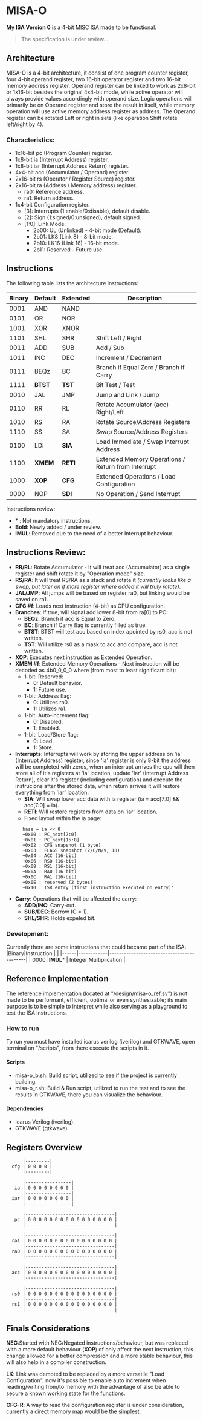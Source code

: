 # MISA-O
**My ISA Version 0** is a 4-bit MISC ISA made to be functional.
>The specification is under review...

## Architecture
MISA-O is a 4-bit architecture, it consist of one program counter register, four 4-bit operand register, two 16-bit operator register and two 16-bit memory address register. Operand register can be linked to work as 2x8-bit or 1x16-bit besides the original 4x4-bit mode, while active operator will always provide values accordingly with operand size. Logic operations will primarily be on Operand register and store the result in itself, while memory operation will use active memory address register as address. The Operand register can be rotated Left or right in sets (like operation Shift rotate left/right by 4).

### Characteristics:
- 1x16-bit pc (Program Counter) register.
- 1x8-bit ia (Interrupt Address) register.
- 1x8-bit iar (Interrupt Address Return) register.
- 4x4-bit acc (Accumulator / Operand) register.
- 2x16-bit rs (Operator / Register Source) register.
- 2x16-bit ra (Address / Memory address) register.
  - ra0: Reference address.
  - ra1: Return address.
- 1x4-bit Configuration register.
  - [3]: Interrupts (1:enable/0:disable), default disable.
  - [2]: Sign (1:signed/0:unsigned), default signed.
  - [1:0]: Link Mode:
    - 2b00: UL (Unlinked) - 4-bit mode (Default).
    - 2b01: LK8 (Link 8) - 8-bit mode.
    - 2b10: LK16 (Link 16) - 16-bit mode.
    - 2b11: Reserved - Future use.

## Instructions
The following table lists the architecture instructions:

|Binary|Default   |Extended  |Description                                         |
|------|----------|----------|----------------------------------------------------|
| 0001 |AND       |NAND      |                                                    |
| 0101 |OR        |NOR       |                                                    |
| 1001 |XOR       |XNOR      |                                                    |
| 1101 |SHL       |SHR       | Shift Left / Right                                 |
| 0011 |ADD       |SUB       | Add / Sub                                          |
| 1011 |INC       |DEC       | Increment / Decrement                              |
| 0111 |BEQz      |BC        | Branch if Equal Zero / Branch if Carry             |
| 1111 |**BTST**  |**TST**   | Bit Test / Test                                    |
| 0010 |JAL       |JMP       | Jump and Link / Jump                               |
| 0110 |RR        |RL        | Rotate Accumulator (acc) Right/Left                |
| 1010 |RS        |RA        | Rotate Source/Address Registers                    |
| 1110 |SS        |SA        | Swap Source/Address Registers                      |
| 0100 |LDi       |**SIA**   | Load Immediate / Swap Interrupt Address            |
| 1100 |**XMEM**  |**RETI**  | Extended Memory Operations / Return from Interrupt |
| 1000 |**XOP**   |**CFG**   | Extended Operations / Load Configuration           |
| 0000 |NOP       |**SDI**   | No Operation / Send Interrupt                      |

Instructions review:
- \* : Not mandatory instructions.
- **Bold**: Newly added / under review.
- **IMUL**: Removed due to the need of a better Interrupt behaviour.

## Instructions Review:
- **RR/RL**: Rotate Accumulator - It will treat acc (Accumulator) as a single register and shift rotate it by "Operation mode" size.
- **RS/RA**: It will treat RS/RA as a stack and rotate it *(currently looks like a swap, but later on if more register where added it will truly rotate)*.
- **JAL/JMP**: All jumps will be based on register ra0, but linking would be saved on ra1.
- **CFG #f**: Loads next instruction (4-bit) as CPU configuration.
- **Branches**: If true, will signal add lower 8-bit from ra[0] to PC:
  - **BEQz**: Branch if acc is Equal to Zero.
  - **BC**: Branch if Carry flag is currently filled as true.
  - **BTST**: BTST will test acc based on index apointed by rs0, acc is not written.
  - **TST**: Will utilize rs0 as a mask to acc and compare, acc is not written.
- **XOP**: Executes next instruction as Extended Operation.
- **XMEM #f**: Extended Memory Operations - Next instruction will be decoded as 4b0_0_0_0 where (from most to least significant bit):
  - 1-bit: Reserved:
    - 0: Default behavior.
    - 1: Future use.
  - 1-bit: Address flag:
    - 0: Utilizes ra0.
    - 1: Utilizes ra1.
  - 1-bit: Auto-increment flag:
    - 0: Disabled.
    - 1: Enabled.
  - 1-bit: Load/Store flag:
    - 0: Load.
    - 1: Store.
- **Interrupts**: Interrupts will work by storing the upper address on 'ia' (Interrupt Address) register, since 'ia' register is only 8-bit the address will be completed with zeros, when an interrupt arrives the cpu will then store all of it's registers at 'ia' location, update 'iar' (Interrupt Address Return), clear it's register (including configuration) and execute the instrucions after the stored data, when return arrives it will restore everything from 'iar' location. 
    - **SIA**: Will swap lower acc data with ia register (ia = acc[7:0] && acc[7:0] = ia).
    - **RETI**: Will restore registers from data on 'iar' location.
    - Fixed layout within the ia page:
```
      base = ia << 8
      +0x00 : PC_next[7:0]
      +0x01 : PC_next[15:8]
      +0x02 : CFG snapshot (1 byte)
      +0x03 : FLAGS snapshot (Z/C/N/V, 1B)
      +0x04 : ACC (16-bit)
      +0x06 : RS0 (16-bit)
      +0x08 : RS1 (16-bit)
      +0x0A : RA0 (16-bit)
      +0x0C : RA1 (16-bit)
      +0x0E : reserved (2 bytes)
      +0x10 : ISR entry (first instruction executed on entry)'
```
- **Carry**: Operations that will be affected the carry:
  - **ADD/INC**: Carry-out.
  - **SUB/DEC**: Borrow (C = 1).
  - **SHL/SHR**: Holds expeled bit.

### Development:
Currently there are some instructions that could became part of the ISA:
|Binary|Instruction |                                           |
|------|------------|-------------------------------------------|
| 0000 |**IMUL**\*  | Integer Multiplication                    |

## Reference Implementation
The reference implementation (located at "/design/misa-o_ref.sv") is not made to be performant, efficient, optimal or even synthesizable; its main purpose is to be simple to interpret while also serving as a playground to test the ISA instructions.

### How to run
To run you must have installed icarus verilog (iverilog) and GTKWAVE, open terminal on "/scripts", from there execute the scripts in it.

#### Scripts
- misa-o_b.sh: Build script, utilized to see if the project is currently building.
- misa-o_r.sh: Build & Run script, utilized to run the test and to see the results in GTKWAVE, there you can visualize the behaviour.

#### Dependencies
- Icarus Verilog (iverilog).
- GTKWAVE (gtkwave).

## Registers Overview

          |---------| 
      cfg | 0 0 0 0 | 
          |---------| 

          |-----------------| 
       ia | 0 0 0 0 0 0 0 0 | 
          |-----------------| 
      iar | 0 0 0 0 0 0 0 0 | 
          |-----------------| 

          |---------------------------------| 
       pc | 0 0 0 0 0 0 0 0 0 0 0 0 0 0 0 0 | 
          |---------------------------------| 

          |---------------------------------| 
      ra1 | 0 0 0 0 0 0 0 0 0 0 0 0 0 0 0 0 | 
          |---------------------------------| 
      ra0 | 0 0 0 0 0 0 0 0 0 0 0 0 0 0 0 0 | 
          |---------------------------------| 

          |---------------------------------| 
      acc | 0 0 0 0 0 0 0 0 0 0 0 0 0 0 0 0 | 
          |---------------------------------|

          |---------------------------------|
      rs0 | 0 0 0 0 0 0 0 0 0 0 0 0 0 0 0 0 |
          |---------------------------------|
      rs1 | 0 0 0 0 0 0 0 0 0 0 0 0 0 0 0 0 |
          |---------------------------------| 

## Finals Considerations
**NEG**:Started with NEG/Negated instructions/behaviour, but was replaced with a more default behaviour (**XOP**) of only affect the next instruction, this change allowed for a better compression and a more stable behaviour, this will also help in a compiler construction.

**LK**: Link was demoted to be replaced by a more versatile "Load Configuration", now it's possible to enable auto increment when reading/writing from/to memory with the advantage of also be able to secure a known working state for the functions.

**CFG-R**: A way to read the configuration register is under consideration, currently a direct memory map would be the simplest.
